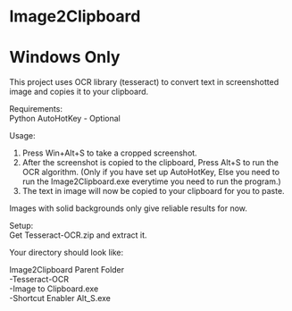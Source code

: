 # Image2Clipboard
# Windows Only #
This project uses OCR library (tesseract) to convert text in screenshotted image and copies it to your clipboard.

Requirements: <br>
Python
AutoHotKey - Optional


Usage:<br>
1. Press Win+Alt+S to take a cropped screenshot.
2. After the screenshot is copied to the clipboard, Press Alt+S to run the OCR algorithm. (Only if you have set up AutoHotKey, Else you need to run the Image2Clipboard.exe everytime you need to run the program.)
3. The text in image will now be copied to your clipboard for you to paste.

Images with solid backgrounds only give reliable results for now.

Setup:<br>
Get Tesseract-OCR.zip and extract it.

Your directory should look like:

Image2Clipboard Parent Folder <br>
-Tesseract-OCR <br>
-Image to Clipboard.exe <br>
-Shortcut Enabler Alt_S.exe
